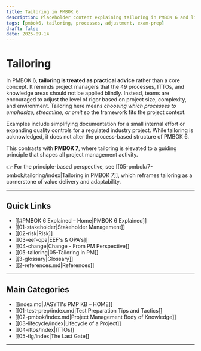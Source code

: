 ```yaml
---
title: Tailoring in PMBOK 6
description: Placeholder content explaining tailoring in PMBOK 6 and linking forward to PMBOK 7
tags: [pmbok6, tailoring, processes, adjustment, exam-prep]
draft: false
date: 2025-09-14
---
```


# Tailoring

In PMBOK 6, **tailoring is treated as practical advice** rather than a core concept. It reminds project managers that the 49 processes, ITTOs, and knowledge areas should not be applied blindly. Instead, teams are encouraged to adjust the level of rigor based on project size, complexity, and environment. Tailoring here means *choosing which processes to emphasize, streamline, or omit* so the framework fits the project context.  

Examples include simplifying documentation for a small internal effort or expanding quality controls for a regulated industry project. While tailoring is acknowledged, it does not alter the process-based structure of PMBOK 6.  

This contrasts with **PMBOK 7**, where tailoring is elevated to a guiding principle that shapes all project management activity.  

👉 For the principle-based perspective, see [[05-pmbok/7-pmbok/tailoring/index|Tailoring in PMBOK 7]], which reframes tailoring as a cornerstone of value delivery and adaptability.

---
## Quick Links

- [[#PMBOK 6 Explained – Home|PMBOK 6 Explained]]
- [[01-stakeholder|Stakeholder Management]]
- [[02-risk|Risk]]
- [[03-eef-opa|EEF's & OPA's]]  
- [[04-change|Change - From PM Perspective]]
- [[05-tailoring|05-Tailoring in PM]]
- [[3-glossary|Glossary]]
- [[2-references.md|References]]

---
## Main Categories

- [[index.md|JASYTI's PMP KB – HOME]]
- [[01-test-prep/index.md|Test Preparation Tips and Tactics]]
- [[02-pmbok/index.md|Project Management Body of Knowledge]] 
- [[03-lifecycle/index|Lifecycle of a Project]]
- [[04-ittos/index|ITTOs]]
- [[05-tlg/index|The Last Gate]]

---
